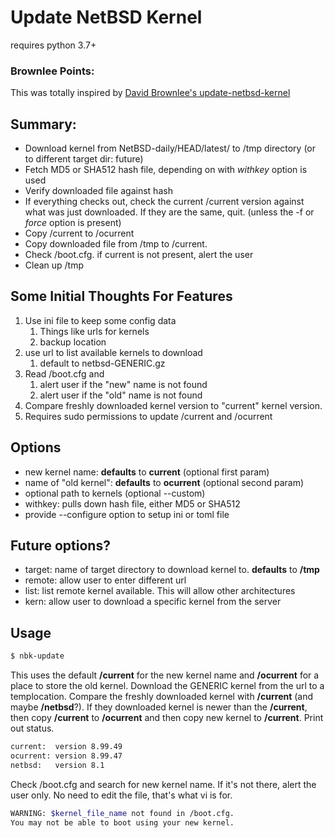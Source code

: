# Update NetBSD Kernel

requires python 3.7+

### Brownlee Points:
This was totally inspired by [David Brownlee's update-netbsd-kernel](https://github.com/abs0/update-netbsd-kernel)

## Summary:

* Download kernel from NetBSD-daily/HEAD/latest/ to /tmp directory (or to different target dir: future)
* Fetch MD5 or SHA512 hash file, depending on with _withkey_ option is used
* Verify downloaded file against hash
* If everything checks out, check the current /current version against what was just downloaded. If they are the same, quit. (unless the -f or _force_ option is present)
* Copy /current to /ocurrent
* Copy downloaded file from /tmp to /current.
* Check /boot.cfg. if current is not present, alert the user
* Clean up /tmp

## Some Initial Thoughts For Features

1. Use ini file to keep some config data
    1. Things like urls for kernels
    1. backup location
1. use url to list available kernels to download
    1. default to netbsd-GENERIC.gz
1. Read /boot.cfg and 
    1. alert user if the "new" name is not found
    1. alert user if the "old" name is not found
1. Compare freshly downloaded kernel version to "current" kernel version.
1. Requires sudo permissions to update /current and /ocurrent

## Options

* new kernel name: **defaults** to **current** (optional first param)
* name of "old kernel": **defaults** to **ocurrent** (optional second param)
* optional path to kernels (optional --custom)
* withkey: pulls down hash file, either MD5 or SHA512
* provide --configure option to setup ini or toml file

## Future options?

* target: name of target directory to download kernel to. **defaults** to **/tmp**
* remote: allow user to enter different url
* list: list remote kernel available. This will allow other architectures
* kern: allow user to download a specific kernel from the server


## Usage

```bash
$ nbk-update 
```
This uses the default **/current** for the new kernel name and **/ocurrent** for a place to store the old kernel. Download the GENERIC kernel from the url to a templocation. Compare the freshly downloaded kernel with **/current** (and maybe **/netbsd**?). If they downloaded kernel is newer than the **/current**, then copy **/current** to **/ocurrent** and then copy new kernel to **/current**. Print out status.

```bash
current:  version 8.99.49
ocurrent: version 8.99.47
netbsd:   version 8.1
```

Check /boot.cfg and search for new kernel name. If it's not there, alert the user only. No need to edit the file, that's what vi is for.

```bash
WARNING: $kernel_file_name not found in /boot.cfg. 
You may not be able to boot using your new kernel.
```



